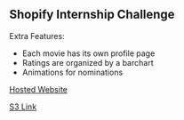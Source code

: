## Shopify Internship Challenge

Extra Features:

- Each movie has its own profile page
- Ratings are organized by a barchart
- Animations for nominations

[Hosted Website](http://kevin-dai-shopify.s3-website.us-east-2.amazonaws.com/)

[S3 Link](https://s3.console.aws.amazon.com/s3/buckets/kevin-dai-shopify/?region=us-east-2&tab=properties)
